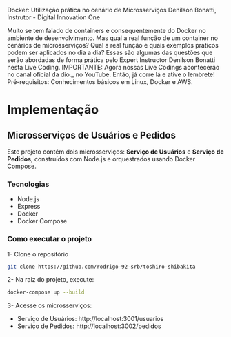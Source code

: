Docker: Utilização prática no cenário de Microsserviços
Denilson Bonatti, Instrutor - Digital Innovation One

Muito se tem falado de containers e consequentemente do Docker no ambiente de desenvolvimento. Mas qual a real função de um container no cenários de microsserviços? Qual a real função e quais exemplos práticos podem ser aplicados no dia a dia? Essas são algumas das questões que serão abordadas de forma prática pelo Expert Instructor Denilson Bonatti nesta Live Coding. IMPORTANTE: Agora nossas Live Codings acontecerão no canal oficial da dio._ no YouTube. Então, já corre lá e ative o lembrete! Pré-requisitos: Conhecimentos básicos em Linux, Docker e AWS.

# Implementação

## Microsserviços de Usuários e Pedidos

Este projeto contém dois microsserviços: **Serviço de Usuários** e **Serviço de Pedidos**, construídos com Node.js e orquestrados usando Docker Compose.

### Tecnologias

- Node.js
- Express
- Docker
- Docker Compose

### Como executar o projeto

1- Clone o repositório

```bash
git clone https://github.com/rodrigo-92-srb/toshiro-shibakita

```
2- Na raiz do projeto, execute:

```bash
docker-compose up --build

```
3- Acesse os microsserviços:

- Serviço de Usuários: http://localhost:3001/usuarios
- Serviço de Pedidos: http://localhost:3002/pedidos

